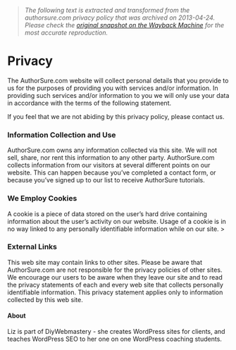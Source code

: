 > *The following text is extracted and transformed from the authorsure.com privacy policy that was archived on 2013-04-24. Please check the [original snapshot on the Wayback Machine](https://web.archive.org/web/20130424053237id_/http%3A//www.authorsure.com/privacy) for the most accurate reproduction.*

# Privacy

The AuthorSure.com website will collect personal details that you provide to us for the purposes of providing you with services and/or information. In providing such services and/or information to you we will only use your data in accordance with the terms of the following statement.

If you feel that we are not abiding by this privacy policy, please contact us.

### Information Collection and Use

AuthorSure.com owns any information collected via this site. We will not sell, share, nor rent this information to any other party. AuthorSure.com collects information from our visitors at several different points on our website. This can happen because you’ve completed a contact form, or because you’ve signed up to our list to receive AuthorSure tutorials.

### We Employ Cookies

A cookie is a piece of data stored on the user’s hard drive containing information about the user’s activity on our website. Usage of a cookie is in no way linked to any personally identifiable information while on our site. >

### External Links

This web site may contain links to other sites. Please be aware that AuthorSure.com are not responsible for the privacy policies of other sites. We encourage our users to be aware when they leave our site and to read the privacy statements of each and every web site that collects personally identifiable information. This privacy statement applies only to information collected by this web site.

#### About 

Liz is part of DiyWebmastery - she creates WordPress sites for clients, and teaches WordPress SEO to her one on one WordPress coaching students.
